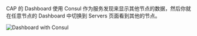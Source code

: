 CAP 的 Dashboard 使用 Consul 作为服务发现来显示其他节点的数据，然后你就在任意节点的 Dashboard 中切换到 Servers 页面看到其他的节点。

![Dashboard with Consul](/content/projects/cap/assets/cap-consul.png)